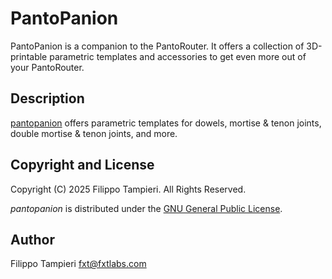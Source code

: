 # PantoPanion
PantoPanion is a companion to the PantoRouter. It offers a collection of 3D-printable
parametric templates and accessories to get even more out of your PantoRouter.


## Description

[pantopanion](https://github.com/fxtlabs/pantopanion) offers parametric templates for dowels,
mortise & tenon joints, double mortise & tenon joints, and more.


## Copyright and License

Copyright (C) 2025  Filippo Tampieri.  All Rights Reserved.

_pantopanion_ is distributed under the [GNU General Public License](LICENSE).


## Author

Filippo Tampieri <fxt@fxtlabs.com>

